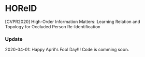 # HOReID
[CVPR2020] High-Order Information Matters: Learning Relation and Topology for Occluded Person Re-Identification

### Update
2020-04-01: Happy April's Fool Day!!! Code is comming soon.
